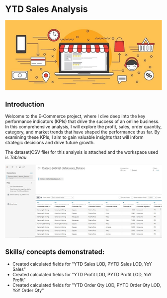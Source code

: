 # YTD Sales Analysis

![](Images/intro.JPG)

## Introduction
Welcome to the E-Commerce project, where I dive deep into the key performance indicators (KPIs) that drive the success of an online business. In this comprehensive analysis, I will explore the profit, sales, order quantity, category, and market trends that have shaped the performance thus far. By examining these KPIs, I aim to gain valuable insights that will inform strategic decisions and drive future growth.

The dataset(CSV file) for this analysis is attached and the workspace used is _Tableau_

![](Images/datasource.JPG)

## Skills/ concepts demonstrated:
- Created calculated fields for "YTD Sales LOD, PYTD Sales LOD, YoY Sales"
- Created calculated fields for "YTD Profit LOD, PYTD Profit LOD, YoY Profit"
- Created calculated fields for "YTD Order Qty LOD, PYTD Order Qty LOD, YoY Order Qty"




